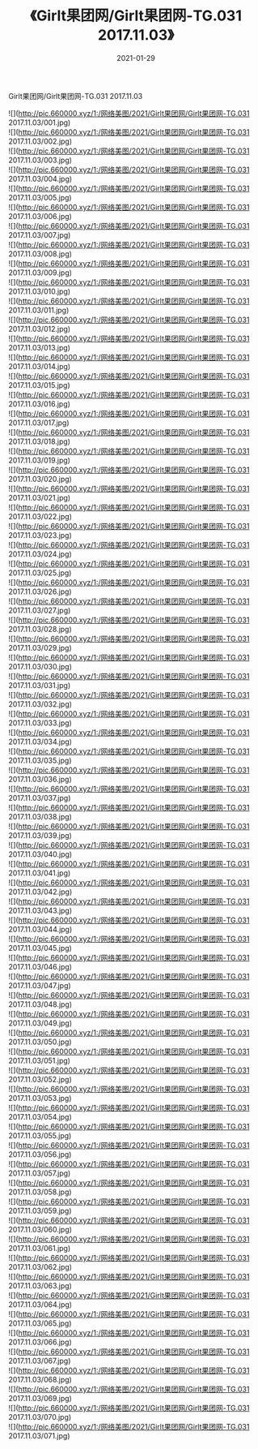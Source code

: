 ﻿---
layout: post
title:  《Girlt果团网/Girlt果团网-TG.031 2017.11.03》
date:   2021-01-29
img: http://pic.660000.xyz/1:/网络美图/2021/Girlt果团网/Girlt果团网-TG.031 2017.11.03/000.jpg
categories: [美女, 清纯, 唯美]
---

Girlt果团网/Girlt果团网-TG.031 2017.11.03

 ![](http://pic.660000.xyz/1:/网络美图/2021/Girlt果团网/Girlt果团网-TG.031 2017.11.03/001.jpg) <br>![](http://pic.660000.xyz/1:/网络美图/2021/Girlt果团网/Girlt果团网-TG.031 2017.11.03/002.jpg) <br>![](http://pic.660000.xyz/1:/网络美图/2021/Girlt果团网/Girlt果团网-TG.031 2017.11.03/003.jpg) <br>![](http://pic.660000.xyz/1:/网络美图/2021/Girlt果团网/Girlt果团网-TG.031 2017.11.03/004.jpg) <br>![](http://pic.660000.xyz/1:/网络美图/2021/Girlt果团网/Girlt果团网-TG.031 2017.11.03/005.jpg) <br>![](http://pic.660000.xyz/1:/网络美图/2021/Girlt果团网/Girlt果团网-TG.031 2017.11.03/006.jpg) <br>![](http://pic.660000.xyz/1:/网络美图/2021/Girlt果团网/Girlt果团网-TG.031 2017.11.03/007.jpg) <br>![](http://pic.660000.xyz/1:/网络美图/2021/Girlt果团网/Girlt果团网-TG.031 2017.11.03/008.jpg) <br>![](http://pic.660000.xyz/1:/网络美图/2021/Girlt果团网/Girlt果团网-TG.031 2017.11.03/009.jpg) <br>![](http://pic.660000.xyz/1:/网络美图/2021/Girlt果团网/Girlt果团网-TG.031 2017.11.03/010.jpg) <br>![](http://pic.660000.xyz/1:/网络美图/2021/Girlt果团网/Girlt果团网-TG.031 2017.11.03/011.jpg) <br>![](http://pic.660000.xyz/1:/网络美图/2021/Girlt果团网/Girlt果团网-TG.031 2017.11.03/012.jpg) <br>![](http://pic.660000.xyz/1:/网络美图/2021/Girlt果团网/Girlt果团网-TG.031 2017.11.03/013.jpg) <br>![](http://pic.660000.xyz/1:/网络美图/2021/Girlt果团网/Girlt果团网-TG.031 2017.11.03/014.jpg) <br>![](http://pic.660000.xyz/1:/网络美图/2021/Girlt果团网/Girlt果团网-TG.031 2017.11.03/015.jpg) <br>![](http://pic.660000.xyz/1:/网络美图/2021/Girlt果团网/Girlt果团网-TG.031 2017.11.03/016.jpg) <br>![](http://pic.660000.xyz/1:/网络美图/2021/Girlt果团网/Girlt果团网-TG.031 2017.11.03/017.jpg) <br>![](http://pic.660000.xyz/1:/网络美图/2021/Girlt果团网/Girlt果团网-TG.031 2017.11.03/018.jpg) <br>![](http://pic.660000.xyz/1:/网络美图/2021/Girlt果团网/Girlt果团网-TG.031 2017.11.03/019.jpg) <br>![](http://pic.660000.xyz/1:/网络美图/2021/Girlt果团网/Girlt果团网-TG.031 2017.11.03/020.jpg) <br>![](http://pic.660000.xyz/1:/网络美图/2021/Girlt果团网/Girlt果团网-TG.031 2017.11.03/021.jpg) <br>![](http://pic.660000.xyz/1:/网络美图/2021/Girlt果团网/Girlt果团网-TG.031 2017.11.03/022.jpg) <br>![](http://pic.660000.xyz/1:/网络美图/2021/Girlt果团网/Girlt果团网-TG.031 2017.11.03/023.jpg) <br>![](http://pic.660000.xyz/1:/网络美图/2021/Girlt果团网/Girlt果团网-TG.031 2017.11.03/024.jpg) <br>![](http://pic.660000.xyz/1:/网络美图/2021/Girlt果团网/Girlt果团网-TG.031 2017.11.03/025.jpg) <br>![](http://pic.660000.xyz/1:/网络美图/2021/Girlt果团网/Girlt果团网-TG.031 2017.11.03/026.jpg) <br>![](http://pic.660000.xyz/1:/网络美图/2021/Girlt果团网/Girlt果团网-TG.031 2017.11.03/027.jpg) <br>![](http://pic.660000.xyz/1:/网络美图/2021/Girlt果团网/Girlt果团网-TG.031 2017.11.03/028.jpg) <br>![](http://pic.660000.xyz/1:/网络美图/2021/Girlt果团网/Girlt果团网-TG.031 2017.11.03/029.jpg) <br>![](http://pic.660000.xyz/1:/网络美图/2021/Girlt果团网/Girlt果团网-TG.031 2017.11.03/030.jpg) <br>![](http://pic.660000.xyz/1:/网络美图/2021/Girlt果团网/Girlt果团网-TG.031 2017.11.03/031.jpg) <br>![](http://pic.660000.xyz/1:/网络美图/2021/Girlt果团网/Girlt果团网-TG.031 2017.11.03/032.jpg) <br>![](http://pic.660000.xyz/1:/网络美图/2021/Girlt果团网/Girlt果团网-TG.031 2017.11.03/033.jpg) <br>![](http://pic.660000.xyz/1:/网络美图/2021/Girlt果团网/Girlt果团网-TG.031 2017.11.03/034.jpg) <br>![](http://pic.660000.xyz/1:/网络美图/2021/Girlt果团网/Girlt果团网-TG.031 2017.11.03/035.jpg) <br>![](http://pic.660000.xyz/1:/网络美图/2021/Girlt果团网/Girlt果团网-TG.031 2017.11.03/036.jpg) <br>![](http://pic.660000.xyz/1:/网络美图/2021/Girlt果团网/Girlt果团网-TG.031 2017.11.03/037.jpg) <br>![](http://pic.660000.xyz/1:/网络美图/2021/Girlt果团网/Girlt果团网-TG.031 2017.11.03/038.jpg) <br>![](http://pic.660000.xyz/1:/网络美图/2021/Girlt果团网/Girlt果团网-TG.031 2017.11.03/039.jpg) <br>![](http://pic.660000.xyz/1:/网络美图/2021/Girlt果团网/Girlt果团网-TG.031 2017.11.03/040.jpg) <br>![](http://pic.660000.xyz/1:/网络美图/2021/Girlt果团网/Girlt果团网-TG.031 2017.11.03/041.jpg) <br>![](http://pic.660000.xyz/1:/网络美图/2021/Girlt果团网/Girlt果团网-TG.031 2017.11.03/042.jpg) <br>![](http://pic.660000.xyz/1:/网络美图/2021/Girlt果团网/Girlt果团网-TG.031 2017.11.03/043.jpg) <br>![](http://pic.660000.xyz/1:/网络美图/2021/Girlt果团网/Girlt果团网-TG.031 2017.11.03/044.jpg) <br>![](http://pic.660000.xyz/1:/网络美图/2021/Girlt果团网/Girlt果团网-TG.031 2017.11.03/045.jpg) <br>![](http://pic.660000.xyz/1:/网络美图/2021/Girlt果团网/Girlt果团网-TG.031 2017.11.03/046.jpg) <br>![](http://pic.660000.xyz/1:/网络美图/2021/Girlt果团网/Girlt果团网-TG.031 2017.11.03/047.jpg) <br>![](http://pic.660000.xyz/1:/网络美图/2021/Girlt果团网/Girlt果团网-TG.031 2017.11.03/048.jpg) <br>![](http://pic.660000.xyz/1:/网络美图/2021/Girlt果团网/Girlt果团网-TG.031 2017.11.03/049.jpg) <br>![](http://pic.660000.xyz/1:/网络美图/2021/Girlt果团网/Girlt果团网-TG.031 2017.11.03/050.jpg) <br>![](http://pic.660000.xyz/1:/网络美图/2021/Girlt果团网/Girlt果团网-TG.031 2017.11.03/051.jpg) <br>![](http://pic.660000.xyz/1:/网络美图/2021/Girlt果团网/Girlt果团网-TG.031 2017.11.03/052.jpg) <br>![](http://pic.660000.xyz/1:/网络美图/2021/Girlt果团网/Girlt果团网-TG.031 2017.11.03/053.jpg) <br>![](http://pic.660000.xyz/1:/网络美图/2021/Girlt果团网/Girlt果团网-TG.031 2017.11.03/054.jpg) <br>![](http://pic.660000.xyz/1:/网络美图/2021/Girlt果团网/Girlt果团网-TG.031 2017.11.03/055.jpg) <br>![](http://pic.660000.xyz/1:/网络美图/2021/Girlt果团网/Girlt果团网-TG.031 2017.11.03/056.jpg) <br>![](http://pic.660000.xyz/1:/网络美图/2021/Girlt果团网/Girlt果团网-TG.031 2017.11.03/057.jpg) <br>![](http://pic.660000.xyz/1:/网络美图/2021/Girlt果团网/Girlt果团网-TG.031 2017.11.03/058.jpg) <br>![](http://pic.660000.xyz/1:/网络美图/2021/Girlt果团网/Girlt果团网-TG.031 2017.11.03/059.jpg) <br>![](http://pic.660000.xyz/1:/网络美图/2021/Girlt果团网/Girlt果团网-TG.031 2017.11.03/060.jpg) <br>![](http://pic.660000.xyz/1:/网络美图/2021/Girlt果团网/Girlt果团网-TG.031 2017.11.03/061.jpg) <br>![](http://pic.660000.xyz/1:/网络美图/2021/Girlt果团网/Girlt果团网-TG.031 2017.11.03/062.jpg) <br>![](http://pic.660000.xyz/1:/网络美图/2021/Girlt果团网/Girlt果团网-TG.031 2017.11.03/063.jpg) <br>![](http://pic.660000.xyz/1:/网络美图/2021/Girlt果团网/Girlt果团网-TG.031 2017.11.03/064.jpg) <br>![](http://pic.660000.xyz/1:/网络美图/2021/Girlt果团网/Girlt果团网-TG.031 2017.11.03/065.jpg) <br>![](http://pic.660000.xyz/1:/网络美图/2021/Girlt果团网/Girlt果团网-TG.031 2017.11.03/066.jpg) <br>![](http://pic.660000.xyz/1:/网络美图/2021/Girlt果团网/Girlt果团网-TG.031 2017.11.03/067.jpg) <br>![](http://pic.660000.xyz/1:/网络美图/2021/Girlt果团网/Girlt果团网-TG.031 2017.11.03/068.jpg) <br>![](http://pic.660000.xyz/1:/网络美图/2021/Girlt果团网/Girlt果团网-TG.031 2017.11.03/069.jpg) <br>![](http://pic.660000.xyz/1:/网络美图/2021/Girlt果团网/Girlt果团网-TG.031 2017.11.03/070.jpg) <br>![](http://pic.660000.xyz/1:/网络美图/2021/Girlt果团网/Girlt果团网-TG.031 2017.11.03/071.jpg) <br>